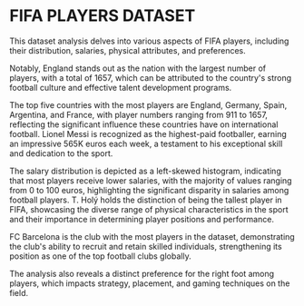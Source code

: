 # FIFA PLAYERS DATASET
This dataset analysis delves into various aspects of FIFA players, including their distribution, salaries, physical attributes, and preferences.

Notably, England stands out as the nation with the largest number of players, with a total of 1657, which can be attributed to the country's strong football culture and effective talent development programs.

The top five countries with the most players are England, Germany, Spain, Argentina, and France, with player numbers ranging from 911 to 1657, reflecting the significant influence these countries have on international football. Lionel Messi is recognized as the highest-paid footballer, earning an impressive 565K euros each week, a testament to his exceptional skill and dedication to the sport.

The salary distribution is depicted as a left-skewed histogram, indicating that most players receive lower salaries, with the majority of values ranging from 0 to 100 euros, highlighting the significant disparity in salaries among football players. T. Holý holds the distinction of being the tallest player in FIFA, showcasing the diverse range of physical characteristics in the sport and their importance in determining player positions and performance.

FC Barcelona is the club with the most players in the dataset, demonstrating the club's ability to recruit and retain skilled individuals, strengthening its position as one of the top football clubs globally. 

The analysis also reveals a distinct preference for the right foot among players, which impacts strategy, placement, and gaming techniques on the field.
